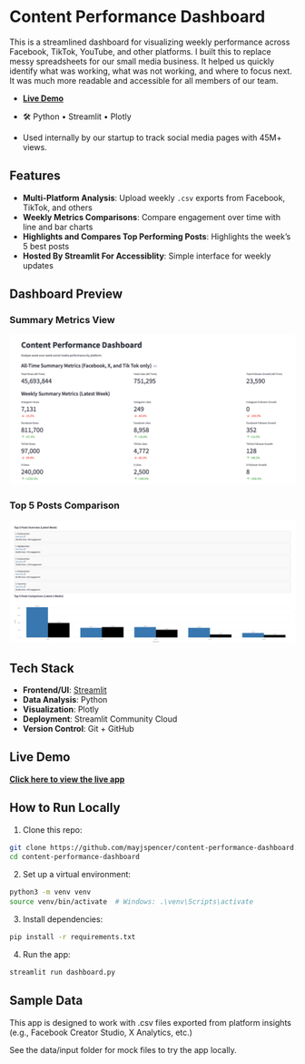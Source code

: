 # Content Performance Dashboard
This is a streamlined dashboard for visualizing weekly performance across Facebook, TikTok, YouTube, and other platforms. I built this to replace messy spreadsheets for our small media business. It helped us quickly identify what was working, what was not working, and where to focus next. It was much more readable and accessible for all members of our team.

- [**Live Demo**](https://boomerbackfield.streamlit.app)

- 🛠️ Python • Streamlit •  Plotly

- Used internally by our startup to track social media pages with 45M+ views.

## Features

-  **Multi-Platform Analysis**: Upload weekly `.csv` exports from Facebook, TikTok, and others  
-  **Weekly Metrics Comparisons**: Compare engagement over time with line and bar charts  
-  **Highlights and Compares Top Performing Posts**: Highlights the week’s 5 best posts  
-  **Hosted By Streamlit For Accessiblity**: Simple interface for weekly updates

## Dashboard Preview

### Summary Metrics View
![Summary Metrics](assets/summary_metrics.png)

### Top 5 Posts Comparison
![Top 5 Posts](assets/top_posts.png)


## Tech Stack

- **Frontend/UI**: [Streamlit](https://streamlit.io/)
- **Data Analysis**: Python
- **Visualization**: Plotly
- **Deployment**: Streamlit Community Cloud
- **Version Control**: Git + GitHub

## Live Demo

 **[Click here to view the live app](https://boomerbackfield.streamlit.app)**

## How to Run Locally

1. Clone this repo:
```bash
git clone https://github.com/mayjspencer/content-performance-dashboard.git
cd content-performance-dashboard
```

2. Set up a virtual environment:
```bash
python3 -m venv venv
source venv/bin/activate  # Windows: .\venv\Scripts\activate
```
3. Install dependencies:
```bash
pip install -r requirements.txt
```
4. Run the app:
```bash
streamlit run dashboard.py
```

## Sample Data

This app is designed to work with .csv files exported from platform insights (e.g., Facebook Creator Studio, X Analytics, etc.)

See the data/input folder for mock files to try the app locally.
